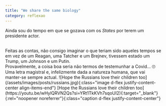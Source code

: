 ```yaml
---
title: "We share the same biology"
category: reflexao
---
```


Ainda sou do tempo em que se gozava com os *States* por terem um presidente actor.

<br/>
Feitas as contas, não consigo imaginar o que teriam sido aqueles tempos se em vez de um Reagan, uma Tatcher e um Brejnev, tivessem estado um Trump, um Johnson e um Putin.

<br/>
Provavelmente, a coisa boa seria não termos de testemunhar a Covid... 🙄

<br/>
Uma letra magistral e, infelizmente dada a natureza humana, que vai manter-se sempre actual.

<span class="container d-flex">
<span class="col">
	<span class="row">
		<span class="col-sm">
			<span class="row">![Hope the Russians love their children too](/assets/images/posts/russians.jpg){:class="image d-flex justify-content-center align-items-end"}</span>
			<span class="row">[Hope the Russians love their children too](https://youtu.be/wHylQRVN2Qs?si=YRt1TkKVh7sqoUI2){:target="_blank"}{:rel="noopener noreferrer"}{:class="caption d-flex justify-content-center"}</span>
		</span>
	</span>	
</span>
</span>
